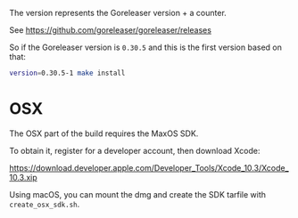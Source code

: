 The version represents the Goreleaser version + a counter.

See https://github.com/goreleaser/goreleaser/releases

So if the Goreleaser version is `0.30.5` and this is the first version based on that:

```bash
version=0.30.5-1 make install
```

# OSX

The OSX part of the build requires the MaxOS SDK.

To obtain it, register for a developer account, then download Xcode:

https://download.developer.apple.com/Developer_Tools/Xcode_10.3/Xcode_10.3.xip


Using macOS, you can mount the dmg and create the SDK tarfile with `create_osx_sdk.sh`.